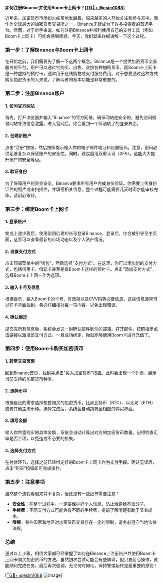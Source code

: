 **如何注册Binance并使用Boom卡上网卡？[[TG💪+ @esim1088](https://t.me/s/esim1088)]**

近年来，加密货币市场如火如荼地发展着，越来越多的人开始关注和参与其中。而作为全球最大的加密货币交易所之一，Binance无疑成为了许多投资者的首选平台。然而，对于新手来说，如何注册Binance并顺利使用自己的支付工具（例如Boom卡上网卡）可能会感到困惑。今天，我们就来详细讲解一下这个过程。

### **第一步：了解Binance与Boom卡上网卡**

在开始之前，我们需要先了解一下这两个概念。Binance是一个提供加密货币交易服务的平台，用户可以通过它购买、出售、交换各种加密货币。而Boom卡上网卡是一种虚拟的预付卡，通常用于在线购物或支付服务费用。对于想要通过这种方式购买加密货币的人来说，了解两者的基本功能是非常重要的。

### **第二步：注册Binance账户**

#### **1. 访问官方网站**
首先，打开浏览器并输入“Binance”的官方网址。确保网站是安全的，避免访问假冒网站导致信息泄露。进入官网后，你会看到一个简洁明了的登录界面。

#### **2. 创建新账户**
点击“注册”按钮，然后按照提示输入你的电子邮件地址和设置密码。注意，密码必须足够复杂以保证账户的安全性。同时，建议启用双重认证（2FA），这能大大提升账户的安全等级。

#### **3. 验证身份**
为了保障用户的资金安全，Binance要求所有用户完成身份验证。你需要上传身份证件的照片或者扫描件，并填写相关信息。整个过程可能需要几天时间才能审核完毕，请耐心等待。

### **第三步：绑定Boom卡上网卡**

#### **1. 登录账户**
完成上述步骤后，使用刚刚创建的账号登录Binance。登录后，你会被引导至主页面，这里可以查看最新的市场动态以及个人资产情况。

#### **2. 设置支付方式**
点击顶部菜单中的“钱包”，然后选择“支付方式”。在这里，你可以添加新的支付方式，包括信用卡、借记卡甚至是像Boom卡这样的预付卡。点击“添加支付方式”，选择Boom卡上网卡作为选项。

#### **3. 输入卡号及信息**
根据提示，输入Boom卡的卡号、有效期以及CVV码等必要信息。这些信息通常可以在卡背面找到。务必仔细核对每一项内容，以免出现错误。

#### **4. 确认绑定**
提交完所有信息后，系统会发送一封确认邮件到你的邮箱。打开邮件，按照指示点击链接以激活该支付方式。一旦成功绑定，你就能够使用Boom卡进行充值了。

### **第四步：使用Boom卡购买加密货币**

#### **1. 转至交易页面**
回到Binance首页，找到并点击“买入加密货币”按钮。此时会出现一个列表，展示当前支持的加密货币种类。

#### **2. 选择币种**
根据自己的需求选择想要购买的加密货币。比如比特币（BTC）、以太坊（ETH）或者其他主流币种。选择完成后，系统会自动跳转至相应的购买界面。

#### **3. 填写金额**
输入你希望购买的具体金额，系统会自动计算出对应的加密货币数量。记得检查汇率是否合理，以免造成不必要的损失。

#### **4. 选择支付方式**
在付款环节，选择之前已经绑定好的Boom卡上网卡作为支付手段。确认无误后，点击“购买”按钮即可完成操作。

### **第五步：注意事项**

虽然整个流程看起来并不复杂，但还是有一些细节需要注意：

- **安全性**：在整个过程中，一定要保护好个人信息，防止泄露给不法分子。
- **手续费**：不同支付方式可能会有不同的手续费，提前了解清楚有助于节省成本。
- **限额**：某些国家和地区对加密货币交易存在一定的限制，请务必遵守当地法律法规。

### **总结**

通过以上步骤，相信大家都已经掌握了如何在Binance上注册账户并使用Boom卡上网卡购买加密货币的方法。虽然初次尝试可能会有些繁琐，但只要耐心操作，就能顺利完成任务。最后再次强调，无论何时何地，保持警惕始终是最重要的原则！

[[TG💪+ @esim1088](https://t.me/s/esim1088) ![Image](https://i.postimg.cc/4NQfJmqS/Snipaste-2025-05-13-00-14-12.png)]
